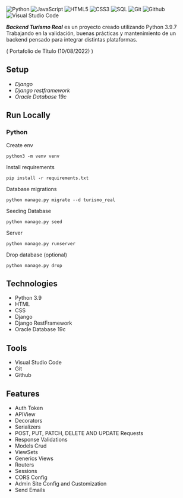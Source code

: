 ![Python](https://img.shields.io/badge/-Python-000000?style=flat&logo=python)
![JavaScript](https://img.shields.io/badge/-JavaScript-000000?style=flat&logo=javascript)
![HTML5](https://img.shields.io/badge/-HTML5-000000?style=flat&logo=html5)
![CSS3](https://img.shields.io/badge/-CSS-000000?style=flat&logo=css3)
![SQL](https://img.shields.io/badge/-SQL-000000?style=flat&logo=mysql)
![Git](https://img.shields.io/badge/-Git-000000?style=flat&logo=git)
![Github](https://img.shields.io/badge/-Github-000000?style=flat&logo=github) 
![Visual Studio Code](https://img.shields.io/badge/-VisualStudioCode-000000?style=flat&logo=.net)

***Backend Turismo Real*** es un proyecto creado utilizando Python 3.9.7 Trabajando en la validación, buenas prácticas y
mantenimiento de un backend pensado para integrar distintas plataformas.

( Portafolio de Título (10/08/2022) )

## Setup

- _Django_
- _Django restframework_
- _Oracle Database 19c_

## Run Locally

### Python

Create env
```
python3 -m venv venv
```

Install requirements
```
pip install -r requirements.txt
```

Database migrations
```
python manage.py migrate --d turismo_real
```

Seeding Database
```
python manage.py seed
```

Server
```
python manage.py runserver
```

Drop database (optional)

```
python manage.py drop
```

## Technologies
* Python 3.9
* HTML
* CSS
* Django
* Django RestFramework
* Oracle Database 19c

## Tools
* Visual Studio Code 
* Git 
* Github 

## Features

* Auth Token
* APIView
* Decorators 
* Serializers
* POST, PUT, PATCH, DELETE AND UPDATE Requests 
* Response Validations
* Models Crud
* ViewSets
* Generics Views
* Routers
* Sessions
* CORS Config
* Admin Site Config and Customization
* Send Emails


